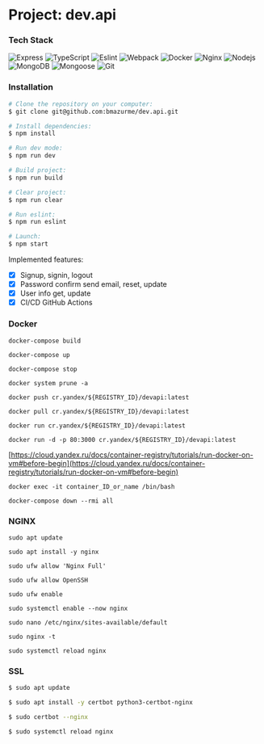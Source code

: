 # Project: dev.api
### Tech Stack
![Express](https://img.shields.io/badge/-Express-black?style=flat-square&logo=express)
![TypeScript](https://img.shields.io/badge/-TypeScript-black?style=flat-square&logo=typescript)
![Eslint](https://img.shields.io/badge/-Eslint-black?style=flat-square&logo=eslint)
![Webpack](https://img.shields.io/badge/-Webpack-black?style=flat-square&logo=webpack)
![Docker](https://img.shields.io/badge/-Docker-black?style=flat-square&logo=docker)
![Nginx](https://img.shields.io/badge/-Nginx-black?style=flat-square&logo=nginx)
![Nodejs](https://img.shields.io/badge/-Nodejs-black?style=flat-square&logo=Node.js)
![MongoDB](https://img.shields.io/badge/-MongoDB-black?style=flat-square&logo=mongodb)
![Mongoose](https://img.shields.io/badge/-Mongoose-black?style=flat-square&logo=mongoose)
![Git](https://img.shields.io/badge/-Git-black?style=flat-square&logo=git)

### Installation
```bash
# Clone the repository on your computer:
$ git clone git@github.com:bmazurme/dev.api.git

# Install dependencies:
$ npm install

# Run dev mode:
$ npm run dev

# Build project:
$ npm run build

# Clear project:
$ npm run clear

# Run eslint:
$ npm run eslint

# Launch:
$ npm start
```

Implemented features:
- [X] Signup, signin, logout
- [X] Password confirm send email, reset, update
- [X] User info get, update
- [X] CI/CD GitHub Actions

### Docker

`docker-compose build`

`docker-compose up`

`docker-compose stop`

`docker system prune -a`

`docker push cr.yandex/${REGISTRY_ID}/devapi:latest`

`docker pull cr.yandex/${REGISTRY_ID}/devapi:latest`

`docker run cr.yandex/${REGISTRY_ID}/devapi:latest`

`docker run -d -p 80:3000 cr.yandex/${REGISTRY_ID}/devapi:latest`

[https://cloud.yandex.ru/docs/container-registry/tutorials/run-docker-on-vm#before-begin](https://cloud.yandex.ru/docs/container-registry/tutorials/run-docker-on-vm#before-begin)

`docker exec -it container_ID_or_name /bin/bash`

`docker-compose down --rmi all`

### NGINX

`sudo apt update`

`sudo apt install -y nginx`

`sudo ufw allow 'Nginx Full'`

`sudo ufw allow OpenSSH`

`sudo ufw enable`

`sudo systemctl enable --now nginx`

`sudo nano /etc/nginx/sites-available/default`

`sudo nginx -t`

`sudo systemctl reload nginx`

### SSL
```bash
$ sudo apt update

$ sudo apt install -y certbot python3-certbot-nginx

$ sudo certbot --nginx

$ sudo systemctl reload nginx
```